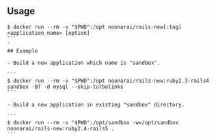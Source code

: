 ## Usage

````
$ docker run --rm -v "$PWD":/opt noonarai/rails-new[:tag] <application_name> [option]
```
`
## Example

- Build a new application which name is "sandbox".

```
$ docker run --rm -v "$PWD":/opt noonarai/rails-new:ruby2.3-rails4 sandbox -BT -d mysql --skip-turbolinks
```

- Build a new application in existing "sandbox" directory.

```
$ docker run --rm -v "$PWD":/opt/sandbox -w=/opt/sandbox noonarai/rails-new:ruby2.4-rails5 .
```

